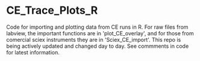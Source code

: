 # CE_Trace_Plots_R

Code for importing and plotting data from CE runs in R. For raw files from labview, the important functions are in 'plot_CE_overlay', and for those from comercial sciex instruments they are in 'Sciex_CE_import'. This repo is being actively updated and changed day to day. See commments in code for latest information.
